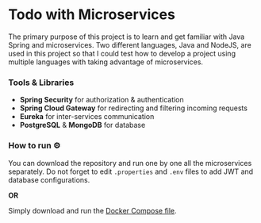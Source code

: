
# Todo with Microservices

The primary purpose of this project is to learn and get familiar with Java Spring and microservices. Two different languages, Java and NodeJS, are used in this project so that I could test how to develop a project using multiple languages with taking advantage of microservices. 

### Tools & Libraries
- **Spring Security** for authorization & authentication
- **Spring Cloud Gateway** for redirecting and filtering incoming requests
- **Eureka** for inter-services communication
- **PostgreSQL** & **MongoDB** for database

### How to run ⚙
You can download the repository and run one by one all the microservices separately. Do not forget to edit `.properties` and `.env` files to add JWT and database configurations.

**OR** 

Simply download and run the [Docker Compose file][1].  

[1]: https://github.com/anileates/Todo-With-Microservices/blob/b41738017a8c65ed2330967bf7709da993b342ca/docker-compose.yml
